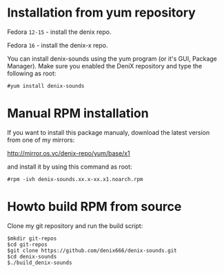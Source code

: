 Installation from yum repository
================================

Fedora `12-15` - install the denix repo.

Fedora `16` - install the denix-x repo.

You can install denix-sounds using the yum program (or it's GUI, Package Manager). Make sure you enabled the DeniX repository and type the following as root:

```vim
#yum install denix-sounds
```


Manual RPM installation
=======================

If you want to install this package manualy, download the latest version from one of my mirrors:

http://mirror.os.vc/denix-repo/yum/base/x1

and install it by using this command as root:

```vim
#rpm -ivh denix-sounds.xx.x-xx.x1.noarch.rpm
```


Howto build RPM from source
===========================

Clone my git repository and run the build script:

```vim
$mkdir git-repos
$cd git-repos
$git clone https://github.com/denix666/denix-sounds.git
$cd denix-sounds
$./build_denix-sounds
```
